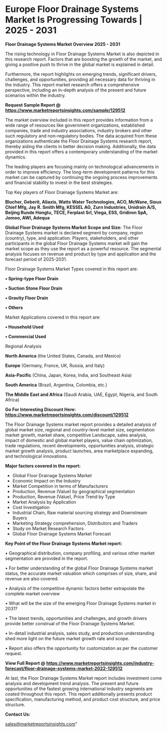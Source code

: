 # Europe Floor Drainage Systems Market Is Progressing Towards | 2025 - 2031

<Strong> Floor Drainage Systems Market Overview 2025 - 2031</strong>

The rising technology in Floor Drainage Systems Market is also depicted in this research report. Factors that are boosting the growth of the market, and giving a positive push to thrive in the global market is explained in detail.

Furthermore, the report highlights on emerging trends, significant drivers, challenges, and opportunities, providing all necessary data for thriving in the industry. This report market research offers a comprehensive perspective, including an in-depth analysis of the present and future scenarios within the industry.

<strong>Request Sample Report @ <a href=https://www.marketreportsinsights.com/sample/129512>https://www.marketreportsinsights.com/sample/129512</a></strong>

The market overview included in this report provides information from a wide range of resources like government organizations, established companies, trade and industry associations, industry brokers and other such regulatory and non-regulatory bodies. The data acquired from these organizations authenticate the Floor Drainage Systems research report, thereby aiding the clients in better decision making. Additionally, the data provided in this report offers a contemporary understanding of the market dynamics.

The leading players are focusing mainly on technological advancements in order to improve efficiency. The long-term development patterns for this market can be captured by continuing the ongoing process improvements and financial stability to invest in the best strategies.

Top Key players of Floor Drainage Systems Market are:

<strong>Blucher, Geberit, Aliaxis, Watts Water Technologies, ACO, McWane, Sioux Chief Mfg, Jay R. Smith Mfg, KESSEL AG, Zurn Industries, Unidrain A/S, Beijing Runde Hongtu, TECE, Ferplast Srl, Viega, ESS, Gridiron SpA, Jomoo, AWI, Adequa</strong>

<strong><b>Global Floor Drainage Systems Market Scope and Size:</b></strong>
The Floor Drainage Systems market is declared segment by company, region (country), type, and application. Players, stakeholders, and other participants in the global Floor Drainage Systems market will gain the market scope as they use the report as a powerful resource. The segmental analysis focuses on revenue and product by type and application and the forecast period of 2025-2031.

Floor Drainage Systems Market Types covered in this report are:

<strong>• Spring-type Floor Drain

• Suction Stone Floor Drain

• Gravity Floor Drain

• Others</strong>

Market Applications covered in this report are:

<strong>• Household Used

• Commercial Used</strong> 

Regional Analysis

<strong>North America</strong> (the United States, Canada, and Mexico)

<strong>Europe</strong> (Germany, France, UK, Russia, and Italy)

<strong>Asia-Pacific</strong> (China, Japan, Korea, India, and Southeast Asia)

<strong>South America</strong> (Brazil, Argentina, Colombia, etc.)

<strong>The Middle East and Africa</strong> (Saudi Arabia, UAE, Egypt, Nigeria, and South Africa)

<strong>Go For Interesting Discount Here: <a href=https://www.marketreportsinsights.com/discount/129512>https://www.marketreportsinsights.com/discount/129512</a></strong>

The Floor Drainage Systems market report provides a detailed analysis of global market size, regional and country-level market size, segmentation market growth, market share, competitive Landscape, sales analysis, impact of domestic and global market players, value chain optimization, trade regulations, recent developments, opportunities analysis, strategic market growth analysis, product launches, area marketplace expanding, and technological innovations.

<strong><b>Major factors covered in the report:</b></strong>
<ul>
  <li>Global Floor Drainage Systems Market </li>
  <li>Economic Impact on the Industry</li>
  <li>Market Competition in terms of Manufacturers</li>
  <li>Production, Revenue (Value) by geographical segmentation</li>
  <li>Production, Revenue (Value), Price Trend by Type</li>
  <li>Market Analysis by Application</li>
  <li>Cost Investigation</li>
  <li>Industrial Chain, Raw material sourcing strategy and Downstream Buyers</li>
  <li>Marketing Strategy comprehension, Distributors and Traders</li>
  <li>Study on Market Research Factors</li>
  <li>Global Floor Drainage Systems Market Forecast</li>
</ul>

<strong><b>Key Point of the Floor Drainage Systems Market report:</b></strong>

• Geographical distribution, company profiling, and various other market segmentation are provided in the report.

• For better understanding of the global Floor Drainage Systems market status, the accurate market valuation which comprises of size, share, and revenue are also covered.

• Analysis of the competitive dynamic factors better extrapolate the complete market overview

• What will be the size of the emerging Floor Drainage Systems market in 2031?

• The latest trends, opportunities and challenges, and growth drivers provide better construal of the Floor Drainage Systems Market.

• In-detail industrial analysis, sales study, and production understanding shed more light on the future market growth rate and scope.

• Report also offers the opportunity for customization as per the customer request.

<strong><b>View Full Report @ <a href=https://www.marketreportsinsights.com/industry-forecast/floor-drainage-systems-market-2022-129512>https://www.marketreportsinsights.com/industry-forecast/floor-drainage-systems-market-2022-129512</a></b></strong>


At last, the Floor Drainage Systems Market report includes investment come analysis and development trend analysis. The present and future opportunities of the fastest growing international industry segments are coated throughout this report. This report additionally presents product specification, manufacturing method, and product cost structure, and price structure.

<strong>Contact Us:</strong>

sales@marketreportsinsights.com"
